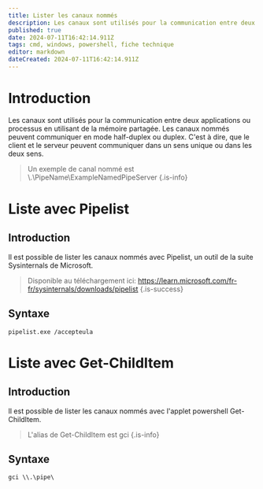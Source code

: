 ```yaml
---
title: Lister les canaux nommés
description: Les canaux sont utilisés pour la communication entre deux applications ou processus en utilisant de la mémoire partagée.
published: true
date: 2024-07-11T16:42:14.911Z
tags: cmd, windows, powershell, fiche technique
editor: markdown
dateCreated: 2024-07-11T16:42:14.911Z
---
```


# Introduction

Les canaux sont utilisés pour la communication entre deux applications ou processus en utilisant de la mémoire partagée. Les canaux nommés peuvent communiquer en mode half-duplex ou duplex. C'est à dire, que le client et le serveur peuvent communiquer dans un sens unique ou dans les deux sens.

> Un exemple de canal nommé est \\.\PipeName\\ExampleNamedPipeServer
> {.is-info}

# Liste avec Pipelist

## Introduction

Il est possible de lister les canaux nommés avec Pipelist, un outil de la suite Sysinternals de Microsoft.

> Disponible au téléchargement ici: https://learn.microsoft.com/fr-fr/sysinternals/downloads/pipelist
> {.is-success}

## Syntaxe

`pipelist.exe /accepteula`

# Liste avec Get-ChildItem

## Introduction

Il est possible de lister les canaux nommés avec l'applet powershell Get-ChildItem.

> L'alias de Get-ChildItem est gci
> {.is-info}

## Syntaxe

`gci \\.\pipe\`

